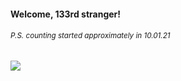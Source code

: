 #### Welcome, 133rd stranger!

###### <sup>P.S. counting started approximately in 10.01.21</sup>

<img src="https://kraftwerk28.pp.ua/vcnt.png"></img>
